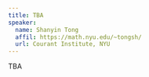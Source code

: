 ```yaml
---
title: TBA
speaker:
  name: Shanyin Tong 
  affil: https://math.nyu.edu/~tongsh/
  url: Courant Institute, NYU
---
```


TBA
